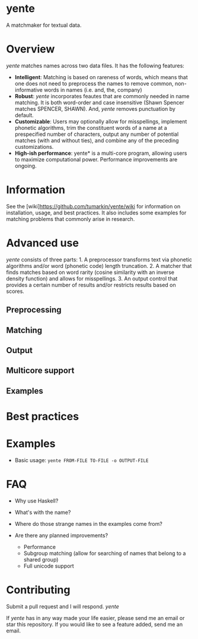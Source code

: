 # yente

A matchmaker for textual data.

# Overview

*yente* matches names across two data files. It has the following features:
    
* **Intelligent**: Matching is based on rareness of words, which means that one does not need to preprocess the names to remove common, non-informative words in names (i.e. and, the, company) 
* **Robust**: *yente* incorporates feautes that are commonly needed in name matching. It is both word-order and case insensitive (Shawn Spencer matches SPENCER, SHAWN). And, *yente* removes punctuation by default.
* **Customizable**: Users may optionally allow for misspellings, implement phonetic algorithms, trim the constituent words of a name at a prespecified number of characters, output any number of potential matches (with and without ties), and combine any of the preceding customizations. 
* **High-ish performance**: yente* is a multi-core program, allowing users to maximize computational power. Performance improvements are ongoing.

# Information 

See the [wiki]<https://github.com/tumarkin/yente/wiki> for information on installation, usage, and best practices. It also includes some examples for matching problems that commonly arise in research. 

# Advanced use

*yente* consists of three parts:
    1. A preprocessor transforms text via phonetic algorithms and/or word (phonetic code) length truncation.
    2. A matcher that finds matches based on word rarity (cosine similarity with an inverse density function) and allows for misspellings.
    3. An output control that provides a certain number of results and/or restricts results based on scores.

## Preprocessing

## Matching

## Output

## Multicore support

## Examples

# Best practices

# Examples

* Basic usage: `yente FROM-FILE TO-FILE -o OUTPUT-FILE`

# FAQ

* Why use Haskell?

* What's with the name?

* Where do those strange names in the examples come from?

* Are there any planned improvements? 

    * Performance
    * Subgroup matching (allow for searching of names that belong to a shared group)
    * Full unicode support


# Contributing

Submit a pull request and I will respond. *yente* 

If *yente* has in any way made your life easier, please send me an email or star this repository. If you would like to see a feature added, send me an email.

